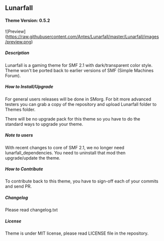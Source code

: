 ## Lunarfall

#### Theme Version: 0.5.2

![Preview] (https://raw.githubusercontent.com/Antes/Lunarfall/master/Lunarfall/images/preview.png)

##### Description
Lunarfall is a gaming theme for SMF 2.1 with dark/transparent color style. Theme won't be ported back to earlier versions of SMF (Simple Machines Forum).

##### How to Install/Upgrade
For general users releases will be done in SMorg. For bit more advanced testers you can grab a copy of the repository and upload Lunarfall folder to Themes folder.

There will be no upgrade pack for this theme so you have to do the standard ways to upgrade your theme.

##### Note to users
With recent changes to core of SMF 2.1, we no longer need lunarfall_dependencies. You need to uninstall that mod then upgrade/update the theme.

##### How to Contribute
To contribute back to this theme, you have to sign-off each of your commits and send PR.

##### Changelog
Please read changelog.txt

##### License
Theme is under MIT license, please read LICENSE file in the repository.
